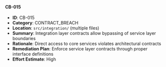 #### CB-015
- **ID**: CB-015
- **Category**: CONTRACT_BREACH
- **Location**: `src/integration/` (multiple files)
- **Summary**: Integration layer contracts allow bypassing of service layer boundaries
- **Rationale**: Direct access to core services violates architectural contracts
- **Remediation Plan**: Enforce service layer contracts through proper interface definitions
- **Effort Estimate**: High